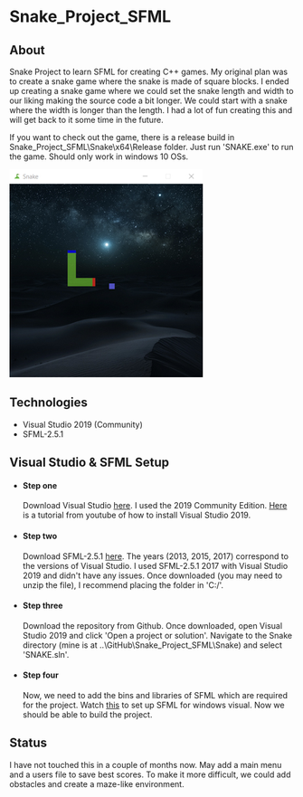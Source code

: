 # Snake_Project_SFML
## About
Snake Project to learn SFML for creating C++ games.
My original plan was to create a snake game where the snake is made of square blocks.
I ended up creating a snake game where we could set the snake length and width to our liking making the source code a bit longer.
We could start with a snake where the width is longer than the length.
I had a lot of fun creating this and will get back to it some time in the future.  
  
If you want to check out the game, there is a release build in Snake_Project_SFML\Snake\x64\Release folder. Just run 'SNAKE.exe' to run the game. Should only work in windows 10 OSs.

![Screenshot of the current version:](https://github.com/Alcantara98/Snake_Project_SFML/blob/master/Snake/SNAKE/screenshot.jpg)
## Technologies
* Visual Studio 2019 (Community)
* SFML-2.5.1
##  Visual Studio & SFML Setup
* #### Step one
  Download Visual Studio [here](https://visualstudio.microsoft.com/downloads/). I used the 2019 Community Edition.  [Here](https://www.youtube.com/watch?v=FBo5Cso-ufE) is a tutorial from youtube of how to install Visual Studio 2019.
* #### Step two
  Download SFML-2.5.1 [here](https://www.sfml-dev.org/download/sfml/2.5.1/). The years (2013, 2015, 2017) correspond to the versions of Visual Studio. I used SFML-2.5.1 2017 with Visual Studio 2019 and didn't have any issues. Once downloaded (you may need to unzip the file), I recommend placing the folder in 'C:/'.  
* #### Step three
  Download the repository from Github. Once downloaded, open Visual Studio 2019 and click 'Open a project or solution'. Navigate to the Snake directory (mine is at ..\GitHub\Snake_Project_SFML\Snake) and select 'SNAKE.sln'.
* #### Step four
  Now, we need to add the bins and libraries of SFML which are required for the project. Watch [this](https://www.youtube.com/watch?v=YfMQyOw1zik) to set up SFML for windows visual. Now we should be able to build the project.
  
## Status
I have not touched this in a couple of months now. May add a main menu and a users file to save best scores. To make it more difficult, we could add obstacles and create a maze-like environment.
